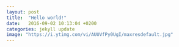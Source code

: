 ```yaml
---
layout: post
title:  "Hello world!"
date:   2016-09-02 10:13:04 +0200
categories: jekyll update
image: "https://i.ytimg.com/vi/AUUVfPy0UgI/maxresdefault.jpg"
---
```


